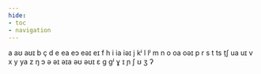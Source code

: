 ```yaml
---
hide:
- toc
- navigation
---
```

a
aʊ
aʊɪ
b
ç
d
e
ea
eɔ
eəɪ
eɪ
f
h
i
ia
iəɪ
j
kʲ
l
lʲ
m
n
o
oa
oəɪ
p
r
s
t
ts
t̠ʃ
ua
uɪ
v
x
y
ya
z
ŋ
ɔ
ə
əɪ
əɪa
əʊ
əʊɪ
ɛ
ɡ
ɡʲ
ɣ
ɪ
ɲ
ʃ
ʊ
ʒ
ʔ
